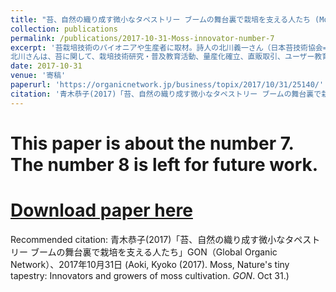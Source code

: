 ```yaml
---
title: "苔、自然の織り成す微小なタペストリー ブームの舞台裏で栽培を支える人たち (Moss, Nature's tiny tapestry, Innovators and growers of moss cultivation)"
collection: publications
permalink: /publications/2017-10-31-Moss-innovator-number-7
excerpt: '苔栽培技術のパイオニアや生産者に取材。詩人の北川義一さん（日本苔技術協会=JMTA 代表）は、栽培から苔玉インストラクター養成、町おこしの裏方まで手掛ける。
北川さんは、苔に関して、栽培技術研究・普及教育活動、量産化確立、直販取引、ユーザー教育、苔に関する事業開発までオールラウンドで手掛け、特許も取得。苔は海外でも評価が高まり、苔農家が広がってきた。苔が葉や茎、仮根を発達させ、全体のテクスチャーが密に詰んでくるまでには、最低2年はかかる。それでも栽培に取り組もうという生産者たちには、中山間地で農業に新たな活路を見出そうとする篤農家から、苔専業というニッチなスタイルで自立を賭ける新規就農者まで、それぞれのストーリーがある。隙間植物の経済圏は広がりつつある。もともと苔は、熱帯雨林から永久凍土が広がるツンドラまで、地上のあらゆる生態系で生存可能な、偉大な隙間（ニッチ）植物である。コンクリート・ジャングルにでさえ、僅かな窪みに水分さえあえれば、コロニーを作り出す。苔が表面を覆えば、その上で他の植物が芽吹き、新たな生物生息空間が生まれる。苔は荒れ地の地表を覆い、土壌浸食を食い止める畑の救急隊でもある。しかも、農薬も肥料も必要としない。作物としてはマイナーな存在だが、栽培技術の進歩と生産者の広がりで安定供給ができるようになった。苔玉から、アクアリウム、ガーデン、アート・インスタレーションまで、国内外で静かにニッチな苔経済圏を築きつつある。'
date: 2017-10-31
venue: '寄稿'
paperurl: 'https://organicnetwork.jp/business/topix/2017/10/31/25140/'
citation: '青木恭子(2017)「苔、自然の織り成す微小なタペストリー ブームの舞台裏で栽培を支える人たち」GON（Global Organic Network）、2017年10月31日 (Aoki, Kyoko (2017). Moss, Nature's tiny tapestry: Innovators and growers of moss cultivation. <i>GON</i>. Oct 31.)'
---
```


# This paper is about the number 7. The number 8 is left for future work.

# [Download paper here](http://academicpages.github.io/files/paper2.pdf)

Recommended citation: 青木恭子(2017)「苔、自然の織り成す微小なタペストリー ブームの舞台裏で栽培を支える人たち」GON（Global Organic Network）、2017年10月31日 (Aoki, Kyoko (2017). Moss, Nature's tiny tapestry: Innovators and growers of moss cultivation. <i>GON</i>. Oct 31.)

